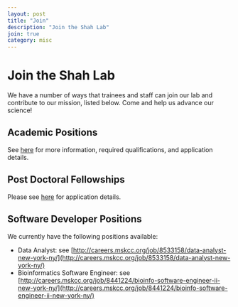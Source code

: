 ```yaml
---
layout: post
title: "Join"
description: "Join the Shah Lab"
join: true
category: misc
---
```


# Join the Shah Lab

We have a number of ways that trainees and staff can join our lab and
contribute to our mission, listed below. Come and help us advance our
science!

## Academic Positions

See
[here](https://www.mskcc.org/departments/epidemiology-biostatistics/jobs/academic-positions-computational-oncology)
for more information, required qualifications, and application details.

## Post Doctoral Fellowships

Please see
[here](https://www.mskcc.org/departments/epidemiology-biostatistics/jobs/academic-positions-computational-oncology)
for application details.

## Software Developer Positions

We currently have the following positions available:

+ Data Analyst: see [http://careers.mskcc.org/job/8533158/data-analyst-new-york-ny/](http://careers.mskcc.org/job/8533158/data-analyst-new-york-ny/)
+ Bioinformatics Software Engineer: see [http://careers.mskcc.org/job/8441224/bioinfo-software-engineer-ii-new-york-ny/](http://careers.mskcc.org/job/8441224/bioinfo-software-engineer-ii-new-york-ny/)
